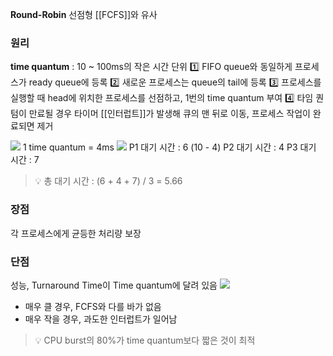 **Round-Robin**
선점형 [[FCFS]]와 유사
### 원리
**time quantum** : 10 ~ 100ms의 작은 시간 단위
1️⃣  FIFO queue와 동일하게 프로세스가 ready queue에 등록
2️⃣ 새로운 프로세스는 queue의 tail에 등록
3️⃣ 프로세스를 실행할 때 head에 위치한 프로세스를 선점하고, 1번의 time quantum 부여
4️⃣ 타임 퀀텀이 만료될 경우 타이머 [[인터럽트]]가 발생해 큐의 맨 뒤로 이동, 프로세스 작업이 완료되면 제거

![](https://i.imgur.com/7otPP6y.png)
1 time quantum = 4ms
![](https://i.imgur.com/ZahuN9I.png)
P1 대기 시간 : 6 (10 - 4)
P2 대기 시간 : 4
P3 대기 시간 : 7
>💡 총 대기 시간 : (6 + 4 + 7) / 3 = 5.66
### 장점
각 프로세스에게 균등한 처리량 보장
### 단점
성능, Turnaround Time이 Time quantum에 달려 있음
	![](https://i.imgur.com/FSRPVe2.png)
- 매우 클 경우, FCFS와 다를 바가 없음
- 매우 작을 경우, 과도한 인터럽트가 일어남
> 💡 CPU burst의 80%가 time quantum보다 짧은 것이 최적